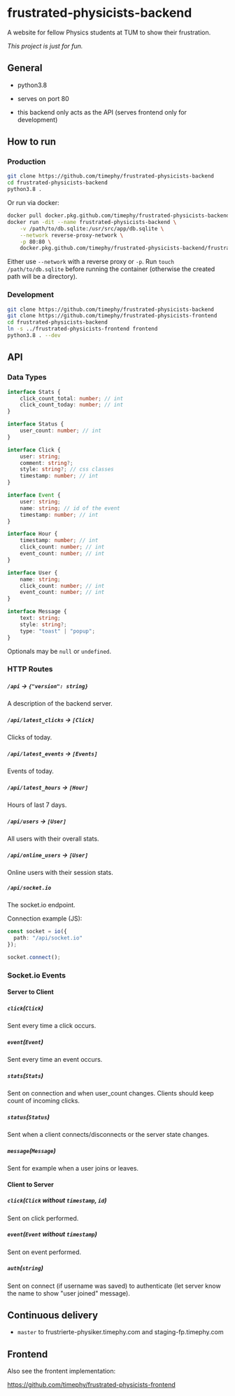 # frustrated-physicists-backend

A website for fellow Physics students at TUM to show their frustration.

_This project is just for fun._

## General

- python3.8

- serves on port 80

- this backend only acts as the API (serves frontend only for development)

## How to run

### Production

```bash
git clone https://github.com/timephy/frustrated-physicists-backend
cd frustrated-physicists-backend
python3.8 .
```

Or run via docker:

```bash
docker pull docker.pkg.github.com/timephy/frustrated-physicists-backend/frustrated-physicists-backend:master
docker run -dit --name frustrated-physicists-backend \
    -v /path/to/db.sqlite:/usr/src/app/db.sqlite \
    --network reverse-proxy-network \
    -p 80:80 \
    docker.pkg.github.com/timephy/frustrated-physicists-backend/frustrated-physicists-backend:master
```

Either use `--network` with a reverse proxy or `-p`.
Run `touch /path/to/db.sqlite` before running the container (otherwise the created path will be a directory).

### Development

```bash
git clone https://github.com/timephy/frustrated-physicists-backend
git clone https://github.com/timephy/frustrated-physicists-frontend
cd frustrated-physicists-backend
ln -s ../frustrated-physicists-frontend frontend
python3.8 . --dev
```

## API

### Data Types

```typescript
interface Stats {
    click_count_total: number; // int
    click_count_today: number; // int
}

interface Status {
    user_count: number; // int
}

interface Click {
    user: string;
    comment: string?;
    style: string?; // css classes
    timestamp: number; // int
}

interface Event {
    user: string;
    name: string; // id of the event
    timestamp: number; // int
}

interface Hour {
    timestamp: number; // int
    click_count: number; // int
    event_count: number; // int
}

interface User {
    name: string;
    click_count: number; // int
    event_count: number; // int
}

interface Message {
    text: string;
    style: string?;
    type: "toast" | "popup";
}
```

Optionals may be `null` or `undefined`.

### HTTP Routes

##### `/api` -> `{"version": string}`

A description of the backend server.

##### `/api/latest_clicks` -> `[Click]`

Clicks of today.

##### `/api/latest_events` -> `[Events]`

Events of today.

##### `/api/latest_hours` -> `[Hour]`

Hours of last 7 days.

##### `/api/users` -> `[User]`

All users with their overall stats.

##### `/api/online_users` -> `[User]`

Online users with their session stats.

##### `/api/socket.io`

The socket.io endpoint.

Connection example (JS):

```typescript
const socket = io({
  path: "/api/socket.io"
});

socket.connect();
```

### Socket.io Events

#### Server to Client

##### `click`(`Click`)

Sent every time a click occurs.

##### `event`(`Event`)

Sent every time an event occurs.

##### `stats`(`Stats`)

Sent on connection and when user_count changes.
Clients should keep count of incoming clicks.

##### `status`(`Status`)

Sent when a client connects/disconnects or the server state changes.

##### `message`(`Message`)

Sent for example when a user joins or leaves.

#### Client to Server

##### `click`(`Click` without `timestamp`, `id`)

Sent on click performed.

##### `event`(`Event` without `timestamp`)

Sent on event performed.

##### `auth`(`string`)

Sent on connect (if username was saved) to authenticate (let server know the name to show "user joined" message).

## Continuous delivery

- `master` to frustrierte-physiker.timephy.com and staging-fp.timephy.com

## Frontend

Also see the frontent implementation:

<https://github.com/timephy/frustrated-physicists-frontend>
